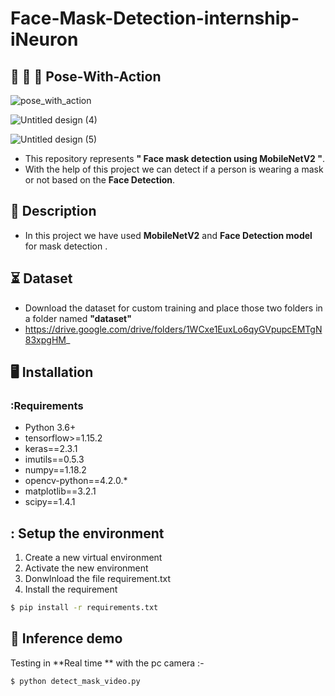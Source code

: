 # Face-Mask-Detection-internship-iNeuron
## :running: :walking: :dancer: Pose-With-Action
![pose_with_action](https://user-images.githubusercontent.com/62059604/99776776-5db0de00-2b37-11eb-97e7-b39f53f2d703.gif)

![Untitled design (4)](https://user-images.githubusercontent.com/62059604/99800421-5818bf80-2b5a-11eb-83ad-c0fe6a2d48be.png)

![Untitled design (5)](https://user-images.githubusercontent.com/62059604/99800592-9e6e1e80-2b5a-11eb-8f70-4796dd0ee36a.png)

- This repository represents **" Face mask detection using MobileNetV2 "**.
- With the help of this project we can detect if a person is wearing a mask or not based on the **Face Detection**.
  
## 📝 Description
- In this project we have used **MobileNetV2** and **Face Detection model** for mask detection .

## ⏳ Dataset
- Download the dataset for custom training and place those two folders  in a folder named **"dataset"**
- https://drive.google.com/drive/folders/1WCxe1EuxLo6qyGVpupcEMTgN83xpgHM_ 

## :desktop_computer:	Installation

### :Requirements
* Python 3.6+
* tensorflow>=1.15.2
* keras==2.3.1
* imutils==0.5.3
* numpy==1.18.2
* opencv-python==4.2.0.*
* matplotlib==3.2.1
* scipy==1.4.1

## : Setup the environment
1. Create a new virtual environment 
2. Activate the new environment
3. Donwlnload the file requirement.txt  
4. Install the requirement 
```bash
$ pip install -r requirements.txt 

```
## 🎯 Inference demo
 Testing in  **Real time ** with the pc camera   :-
```bash
$ python detect_mask_video.py

```

